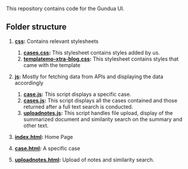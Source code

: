 This repository contains code for the Gundua UI.

## Folder structure
1. **[css](css):** Contains relevant stylesheets
   1. **[cases.css](css/cases.css):** This stylesheet contains styles added by us.
   2. **[templatemo-xtra-blog.css](css/templatemo-xtra-blog.css):** This stylesheet contains styles that came with the template
2. **[js](js):** Mostly for fetching data from APIs and displaying the data accordingly
   1. **[case.js](js/case.js):** This script displays a specific case.
   2. **[cases.js](js/cases.js):** This script displays all the cases contained and those returned after a full text search is conducted.
   3. **[uploadnotes.js](js/uploadnotes.js):** This script handles file upload, display of the summarized document and similarity search on the summary and other text.

3. **[index.html](index.html):** Home Page
4. **[case.html](case.html):** A specific case
5. **[uploadnotes.html](uploadnotes.html):** Upload of notes and similarity search.
